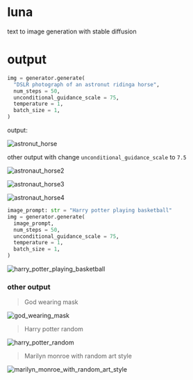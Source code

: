 # luna
text to image generation with stable diffusion

# output

```python
img = generator.generate(
  "DSLR photograph of an astronut ridinga horse",
  num_steps = 50,
  unconditional_guidance_scale = 75,
  temperature = 1,
  batch_size = 1,
)
```
output:

![astronut_horse](.github/result_output/astronaut_horse.png)

other output with change ``unconditional_guidance_scale`` to ``7.5``

![astronaut_horse2](.github/result_output/astronaut_horse2.png)

![astronaut_horse3](.github/result_output/astronaut_horse3.png)

![astronaut_horse4](.github/result_output/astronaut_horse4.png)

```python
image_prompt: str = "Harry potter playing basketball"
img = generator.generate(
  image_prompt,
  num_steps = 50,
  unconditional_guidance_scale = 75,
  temperature = 1,
  batch_size = 1,
)
```

![harry_potter_playing_basketball](.github/result_output/harry_potter_playing_basket.png)

###  other output

> God wearing mask

![god_wearing_mask](.github/result_output/god_wearing_mask.png)

> Harry potter random

![harry_potter_random](.github/result_output/harry_potter_random.png)

> Marilyn monroe with random  art style

![marilyn_monroe_with_random_art_style](.github/result_output/marilyn_monroe_with_random_art_style.png)


